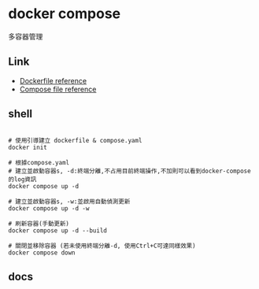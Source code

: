 # docker compose

多容器管理

## Link

* [Dockerfile reference⁠](https://docs.docker.com/engine/reference/builder/)
* [Compose file reference](https://docs.docker.com/compose/compose-file/)

## shell

```shell

# 使用引導建立 dockerfile & compose.yaml
docker init

# 根據compose.yaml
# 建立並啟動容器s, -d:終端分離,不占用目前終端操作,不加則可以看到docker-compose的log資訊
docker compose up -d

# 建立並啟動容器s, -w:並啟用自動偵測更新
docker compose up -d -w

# 刷新容器(手動更新)
docker compose up -d --build

# 關閉並移除容器 (若未使用終端分離-d, 使用Ctrl+C可達同樣效果)
docker compose down

```

## docs